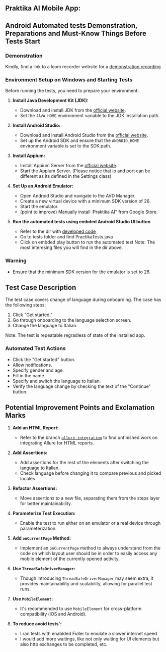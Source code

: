## Praktika AI Mobile App: 
## Android Automated tests Demonstration, Preparations and Must-Know Things Before Tests Start

### Demonstration
Kindly, find a link to a loom recorder website for a [demonstration recording](https://www.loom.com/share/f7d82adb437f498db912bd7ca765ab8a)

### Environment Setup on Windows and Starting Tests

Before running the tests, you need to prepare your environment:

1. **Install Java Development Kit (JDK):**
   - Download and install JDK from the [official website](https://www.oracle.com/java/technologies/javase-jdk11-downloads.html).
   - Set the `JAVA_HOME` environment variable to the JDK installation path.

2. **Install Android Studio:**
   - Download and install Android Studio from the [official website](https://developer.android.com/studio).
   - Set up the Android SDK and ensure that the `ANDROID_HOME` environment variable is set to the SDK path.

3. **Install Appium:**
   - Install Appium Server from the [official website](https://appium.io/).
   - Start the Appium Server. (Please notice that ip and port can be different as its defined in the Settings class)

4. **Set Up an Android Emulator:**
   - Open Android Studio and navigate to the AVD Manager.
   - Create a new virtual device with a minimum SDK version of 26.
   - Start the emulator.
   - (point to improve) Manually install :Praktika AI" from Google Store.
     
5. **Run the automated tests using embded Android Studio UI button**
   - Refer to the dir with [developed code](https://github.com/DasIstTomas/Praktika_App/tree/main/app/src/main/java/com/example/praktika_app)
   - Go to tests folder and find PractikaTests.java
   - Click on embded play button to run the automated test
     Note: The most interesing files you will find in the dir above.
   
### Warning

- Ensure that the minimum SDK version for the emulator is set to 26.

## Test Case Description

The test case covers change of language during onboarding. The case has the following steps:

1. Click "Get started."
2. Go through onboarding to the language selection screen.
3. Change the language to Italian.

Note: The test is repeatable regradless of state of the installed app.

### Automated Test Actions

- Click the "Get started" button.
- Allow notifications.
- Specify gender and age.
- Fill in the name.
- Specify and switch the language to Italian.
- Verify the language change by checking the text of the "Continue" button.

## Potential Improvement Points and Exclamation Marks

1. **Add an HTML Report:**
   - Refer to the branch [`allure-integration`](https://github.com/DasIstTomas/Praktika_App/tree/allure-integration) to find unfinished work on integrating Allure for HTML reports.

2. **Add Assertions:**
   - Add assertions for the rest of the elements after switching the language to Italian.
   - Check language before changing it to compare previous and picked locales

3. **Refactor Assertions:**
   - Move assertions to a new file, separating them from the steps layer for better maintainability.

4. **Parameterize Test Execution:**
   - Enable the test to run either on an emulator or a real device through parameterization.

5. **Add `onCurrentPage` Method:**
   - Implement an `onCurrentPage` method to always understand from the code on which layout user should be in order to easily access any mobile element of the currently opened activity.

6. **Use `ThreadSafeDriverManager`:**
   - Though introducing `ThreadSafeDriverManager` may seem extra, it provides maintainability and scalability, allowing for parallel test runs.

7. **Use `MobileElement`:**
   - It's recommended to use `MobileElement` for cross-platform compatibility (iOS and Android).

8. **To reduce avoid tests`:**
   - I ran tests with enablded Fidler to emulate a slower internet speed
   - I would add more waitings, like not only waiting for UI elements but also http exchanges to be completed, etc.
